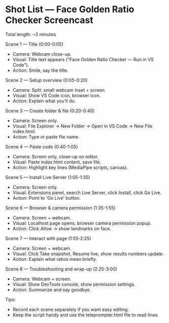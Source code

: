 # Shot List — Face Golden Ratio Checker Screencast

Total length: ~3 minutes

Scene 1 — Title (0:00-0:05)
- Camera: Webcam close-up.
- Visual: Title text appears ("Face Golden Ratio Checker — Run in VS Code").
- Action: Smile, say the title.

Scene 2 — Setup overview (0:05-0:20)
- Camera: Split: small webcam inset + screen.
- Visual: Show VS Code icon, browser icon.
- Action: Explain what you'll do.

Scene 3 — Create folder & file (0:20-0:40)
- Camera: Screen only.
- Visual: File Explorer -> New Folder -> Open in VS Code -> New File index.html.
- Action: Type or paste file name.

Scene 4 — Paste code (0:40-1:05)
- Camera: Screen only, close-up on editor.
- Visual: Paste index.html content, save file.
- Action: Highlight key lines (MediaPipe scripts, canvas).

Scene 5 — Install Live Server (1:05-1:35)
- Camera: Screen only.
- Visual: Extensions panel, search Live Server, click Install, click Go Live.
- Action: Point to 'Go Live' button.

Scene 6 — Browser & camera permission (1:35-1:55)
- Camera: Screen + webcam.
- Visual: Localhost page opens, browser camera permission popup.
- Action: Click Allow -> show landmarks on face.

Scene 7 — Interact with page (1:55-2:25)
- Camera: Screen + webcam.
- Visual: Click Take snapshot, Resume live, show results numbers update.
- Action: Explain what ratios mean briefly.

Scene 8 — Troubleshooting and wrap-up (2:25-3:00)
- Camera: Webcam + screen.
- Visual: Show DevTools console, show permission settings.
- Action: Summarize and say goodbye.

Tips:
- Record each scene separately if you want easy editing.
- Keep the script handy and use the teleprompter.html file to read lines.
